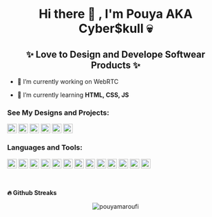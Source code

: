 <h1 align="center">Hi there 👋 , I'm Pouya AKA Cyber$kull 💀</h1>


<h2 align="center">✨ Love to Design and Develope Softwear Products ✨</h2> 

- 🔭 I’m currently working on WebRTC

- 🌱 I’m currently learning **HTML, CSS, JS**

<h3 align="left">See My Designs and Projects:</h3>
<p align="left">
<a href="https://www.linkedin.com/in/pouya-maroufi" target="blank"><img align="center" src="https://www.vectorlogo.zone/logos/linkedin/linkedin-tile.svg" alt="linkedin" height="22" width="22" /></a>
<a href="https://twitter.com/pouyamaroufi" target="blank"><img align="center" src="https://www.vectorlogo.zone/logos/twitter/twitter-tile.svg" alt="twitter" height="22" width="22" /></a>
<a href="https://www.youtube.com/channel/UCDyv2STOk7SU8_eNOPkvbCw" target="blank"><img align="center" src="https://www.vectorlogo.zone/logos/youtube/youtube-tile.svg" alt="youtube" height="22" width="22" /></a>
<a href="https://www.instagram.com/cyberskull.studio" target="blank"><img align="center" src="https://www.vectorlogo.zone/logos/instagram/instagram-tile.svg" alt="instagram" height="22" width="22" /></a>
<a href="https://dribbble.com/pouyamaroufi" target="blank"><img align="center" src="https://www.vectorlogo.zone/logos/dribbble/dribbble-icon.svg" alt="dribbble" height="22" width="22" /></a>
<a href="https://www.behance.net/pouyamaroufi" target="blank"><img align="center" src="https://www.vectorlogo.zone/logos/behance/behance-icon.svg" alt="behance" height="22" width="22" /></a>

</p>

### Languages and Tools:

<p align="left"><img src="https://www.vectorlogo.zone/logos/dartlang/dartlang-icon.svg" alt="dart" width="22" height="22"/> <img src="https://www.vectorlogo.zone/logos/kotlinlang/kotlinlang-icon.svg" alt="kotlin" width="22" height="22"/> <img src="https://www.vectorlogo.zone/logos/figma/figma-icon.svg" alt="figma" width="22" height="22"/> <img src="https://www.vectorlogo.zone/logos/firebase/firebase-icon.svg" alt="firebase" width="22" height="22"/> <img src="https://www.vectorlogo.zone/logos/swift/swift-icon.svg" alt="swift" width="22" height="22"/> <img src="https://www.vectorlogo.zone/logos/flutterio/flutterio-icon.svg" alt="flutter" width="22" height="22"/> <img src="https://www.vectorlogo.zone/logos/git-scm/git-scm-icon.svg" alt="git" width="22" height="22"/> <img src="https://www.vectorlogo.zone/logos/android/android-official.svg" alt="android" width="22" height="22"/> <img src="https://www.vectorlogo.zone/logos/python/python-icon.svg" alt="python" width="22" height="22"/> <img src="https://www.vectorlogo.zone/logos/sketchapp/sketchapp-icon.svg" alt="sketch" width="22" height="22"/> <img src="https://www.vectorlogo.zone/logos/raspberrypi/raspberrypi-icon.svg" alt="raspberrypi" width="22" height="22"/> <img src="https://www.vectorlogo.zone/logos/sqlite/sqlite-icon.svg" alt="sqlite" width="22" height="22"/> <img src="https://www.vectorlogo.zone/logos/hive/hive-icon.svg" alt="hive" width="22" height="22"/></p>

<br>

<b>🔥 Github Streaks</b>

<p align="center"><img src="https://github-readme-streak-stats.herokuapp.com/?user=pouyamaroufi&theme=black-ice&hide_border=true&stroke=0000&background=0D1117&ring=e05397&fire=e05397&currStreakLabel=e05397&bg_color=30,e96443,904e95&title_color=fff&text_color=fff" alt="pouyamaroufi" /></p>

